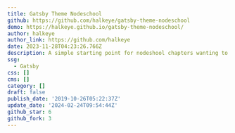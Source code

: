 ```yaml
---
title: Gatsby Theme Nodeschool
github: https://github.com/halkeye/gatsby-theme-nodeschool
demo: https://halkeye.github.io/gatsby-theme-nodeschool/
author: halkeye
author_link: https://github.com/halkeye
date: 2023-11-28T04:23:26.766Z
description: A simple starting point for nodeshool chapters wanting to have gatsby
ssg:
  - Gatsby
css: []
cms: []
category: []
draft: false
publish_date: '2019-10-26T05:22:37Z'
update_date: '2024-02-24T09:54:44Z'
github_star: 6
github_fork: 3
---
```

